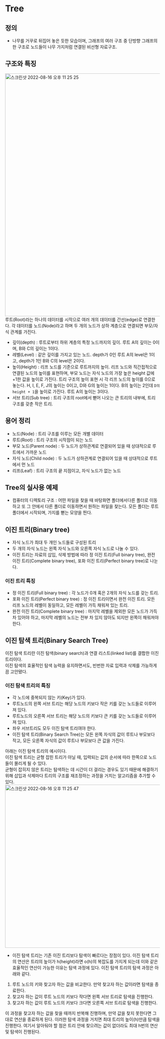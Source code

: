 # Tree

## 정의
- 나무를 거꾸로 뒤집어 놓은 듯한 모습이며, 그래프의 여러 구조 중 단방향 그래프의 한 구조로 노드들이 나무 가지처럼 연결된 비선형 자료구조.

## 구조와 특징 
<img width="789" alt="스크린샷 2022-08-16 오후 11 25 25" src="https://user-images.githubusercontent.com/99730280/184904416-4f7f68fb-88c7-49d8-b406-a8daa11abe6c.png">
루트(Root)라는 하나의 데이터를 시작으로 여러 개의 데이터를 간선(edge)로 연결한다.  
각 데이터를 노드(Node)라고 하며 두 개의 노드가 상하 계층으로 연결되면 부모/자식 관계를 가진다.  

- 깊이(depth) : 루트로부터 하위 계층의 특정 노드까지의 깊이. 루트 A의 깊이는 0이며, B와 C의 깊이는 1이다.
- 레벨(Level) : 같은 깊이를 가지고 있는 노드. depth가 0인 루트 A의 level은 1이고, depth가 1인 B와 C의 level은 2이다.
- 높이(Height) : 리프 노드를 기준으로 루트까지의 높이. 리프 노드와 직간접적으로 연결된 노드의 높이를 표현하며, 부모 노드는 자식 노드의 가장 높은 height 값에 +1한 값을 높이로 가진다. 트리 구조의 높이 표현 시 각 리프 노드의 높이를 0으로 놓는다. H, I, E, F, J의 높이는 0이고, D와 G의 높이는 1이다. B의 높이는 2인데 `D의 height + 1`을 높이로 가진다. 루트 A의 높이는 3이다.
- 서브 트리(Sub tree) : 트리 구조의 root에서 뻗어 나오는 큰 트리의 내부에, 트리 구조를 갖춘 작은 트리. 

## 용어 정리
- 노드(Node) : 트리 구조를 이루는 모든 개별 데이터
- 루트(Root) : 트리 구조의 시작점이 되는 노드
- 부모 노드(Parent node) : 두 노드가 상하관계로 연결되어 있을 때 상대적으로 루트에서 가까운 노드
- 자식 노드(Child node) : 두 노드가 상하관계로 연결되어 있을 때 상대적으로 루트에서 먼 노드
- 리프(Leaf) : 트리 구조의 끝 지점이고, 자식 노드가 없는 노드

## Tree의 실사용 예제
- 컴퓨터의 디렉토리 구조 : 어떤 파일을 찾을 때 바탕화면 폴더에서다른 폴더로 이동하고 또 그 안에서 다른 폴더로 이동하면서 원하는 파일을 찾는다. 
모든 폴더는 루트폴더에서 시작되며, 가지를 뻗는 모양을 띈다.

## 이진 트리(Binary tree)
- 자식 노드가 최대 두 개인 노드들로 구성된 트리
- 두 개의 자식 노드는 왼쪽 자식 노드와 오른쪽 자식 노드로 나눌 수 있다.
- 이진 트리는 자료의 삽입, 삭제 방법에 따라 정 이진 트리(Full binary tree), 완전 이진 트리(Complete binary tree), 포화 이진 트리(Perfect binary tree)로 나눈다.

### 이진 트리 특징
- 정 이진 트리(Full binary tree) : 각 노드가 0개 혹은 2개의 자식 노드를 갖는 트리.
- 포화 이진 트리(Perfect binary tree) : 정 이진 트리이면서 완전 이진 트리. 모든 리프 노드의 레벨이 동일하고, 모든 레벨이 가득 채워져 있는 트리.
- 완전 이진 트리(Complete binary tree) : 마지막 레벨을 제외한 모든 노드가 가득 차 있어야 하고, 마지막 레벨의 노드는 전부 차 있지 않아도 되지만 왼쪽이 채워져야 한다.  

## 이진 탐색 트리(Binary Search Tree)
이진 탐색 트리란 이진 탐색(binary search)과 연결 리스트(linked list)를 결합한 이진트리이다.  
이진 탐색의 효율적인 탐색 능력을 유지하면서도, 빈번한 자료 입력과 삭제를 가능하게끔 고안됐다.  

### 이진 탐색 트리의 특징
- 각 노드에 중복되지 않는 키(Key)가 있다.
- 루트노드의 왼쪽 서브 트리는 해당 노드의 키보다 작은 키를 갖는 노드들로 이루어져 있다.
- 루트노드의 오른쪽 서브 트리는 해당 노드의 키보다 큰 키를 갖는 노드들로 이루어져 있다.
- 좌우 서브트리도 모두 이진 탐색 트리여야 한다.
- 이진 탐색 트리(Binary Search Tree)는 모든 왼쪽 자식의 값이 루트나 부모보다 작고, 모든 오른쪽 자식의 값이 루트나 부모보다 큰 값을 가진다.  

아래는 이진 탐색 트리의 예시이다.  
이진 탐색 트리는 균형 잡힌 트리가 아닐 때, 입력되는 값의 순서에 따라 한쪽으로 노드들이 몰리게 될 수 있다.  
균형이 잡히지 않은 트리는 탐색하는 데 시간이 더 걸리는 경우도 있기 때문에 해결하기 위해
삽입과 삭제마다 트리의 구조를 재조정하는 과정을 거치는 알고리즘을 추가할 수 있다.  
<img width="530" alt="스크린샷 2022-08-16 오후 11 25 47" src="https://user-images.githubusercontent.com/99730280/184904484-7ae974b8-de5f-4cca-9c87-fd14ef92a398.png">

- 이진 탐색 트리는 기존 이진 트리보다 탐색이 빠르다는 장점이 있다. 이진 탐색 트리의 연산은 트리의 높이가 h(height)라면 o(h)의 복잡도를 가지게 되는데 이와 같은 효율적인 연산이 가능한 이유는 탐색 과정에 있다. 이진 탐색 트리의 탐색 과정은 아래와 같다.
1. 루트 노드의 키와 찾고자 하는 값을 비교한다. 만약 찾고자 하는 값이라면 탐색을 종료한다.
2. 찾고자 하는 값이 루트 노드의 키보다 작다면 왼쪽 서브 트리로 탐색을 진행한다.
3. 찾고자 하는 값이 루트 노드의 키보다 크다면 오른쪽 서브 트리로 탐색을 진행한다.

이 과정을 찾고자 하는 값을 찾을 때까지 반복해 진행하며, 만약 값을 찾지 못한다면 그대로 연산을 종료하게 된다. 이러한 탐색 과정을 거치면 최대 트리의 높이(h)만큼 탐색을 진행한다. 여기서 알아둬야 할 점은 트리 안에 찾으려는 값이 없더라도 최대 h번의 연산 및 탐색이 진행된다.
